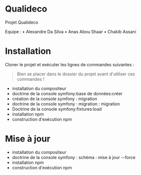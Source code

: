 # Qualideco

Projet Qualideco

Equipe : • Alexandre Da Silva • Anas Abou Shaar • Chakib Assani

# Installation
Cloner le projet et exécuter les lignes de commandes suivantes :

>Bien se placer dans le dossier du projet avant d'utiliser ces commandes !

* installation du compositeur
* doctrine de la console symfony:base de données:créer
* création de la console symfony : migration
* doctrine de la console symfony : migration : migration
* Doctrine de la console symfony:fixtures:load
* installation npm
* construction d'exécution npm

# Mise à jour
* installation du compositeur
* doctrine de la console symfony : schéma : mise à jour --force
* installation npm
* construction d'exécution npm
